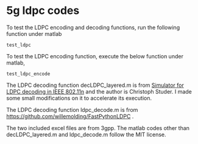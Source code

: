 5g ldpc codes
=============

To test the LDPC encoding and decoding functions, run the following function under matlab 
```
test_ldpc
```
To test the LDPC encoding function, execute the below function under matlab,
```
test_ldpc_encode
```

The LDPC decoding function decLDPC_layered.m is from [Simulator for LDPC decoding in IEEE 802.11n](http://www.csl.cornell.edu/~studer/software_ldpc.html) and the author is Christoph Studer. I made some small modifications on it to accelerate its execution.

The LDPC decoding function ldpc_decode.m is from https://github.com/willemolding/FastPythonLDPC .

The two included excel files are from 3gpp.
The matlab codes other than decLDPC_layered.m and ldpc_decode.m follow the MIT license.
